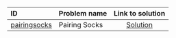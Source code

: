 | ID | Problem name | Link to solution |
|:---|:---|:---:|
| [pairingsocks](https://open.kattis.com/problems/pairingsocks) | Pairing Socks | [Solution](https://github.com/versenyi98/kattis-solutions/tree/main/solutions/Pairing%20Socks)|

